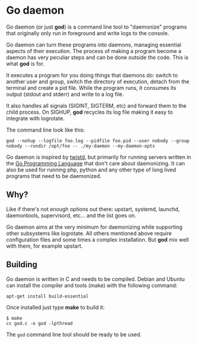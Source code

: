 # Go daemon

Go daemon (or just **god**) is a command line tool to "daemonize" programs
that originally only run in foreground and write logs to the console.

Go daemon can turn these programs into daemons, managing essential aspects of
their execution. The process of making a program become a daemon has very
peculiar steps and can be done outside the code. This is what **god** is for.

It executes a program for you doing things that daemons do: switch to another
user and group, switch the directory of execution, detach from the terminal
and create a pid file. While the program runs, it consumes its output
(stdout and stderr) and write to a log file.

It also handles all signals (SIGINT, SIGTERM, etc) and forward them to the
child process. On SIGHUP, **god** recycles its log file making it easy to
integrate with logrotate.

The command line look like this:

	god --nohup --logfile foo.log --pidfile foo.pid --user nobody --group nobody --rundir /opt/foo -- ./my-daemon --my-daemon-opts

Go daemon is inspired by [twistd](http://twistedmatrix.com/documents/current/core/howto/basics.html#auto1),
but primarily for running servers written in the
[Go Programming Language](http://golang.org) that don't care about daemonizing.
It can also be used for running php, python and any other type of long lived
programs that need to be daemonized.

## Why?

Like if there's not enough options out there: upstart, systemd, launchd,
daemontools, supervisord, etc... and the list goes on.

Go daemon aims at the very minimum for daemonizing while supporting other
subsystems like logrotate. All others mentioned above require configuration
files and some times a complex installation. But **god** mix well with them,
for example upstart.

## Building

Go daemon is written in C and needs to be compiled. Debian and Ubuntu can
install the compiler and tools (make) with the following command:

	apt-get install build-essential

Once installed just type **make** to build it:

	$ make
	cc god.c -o god -lpthread

The `god` command line tool should be ready to be used.
